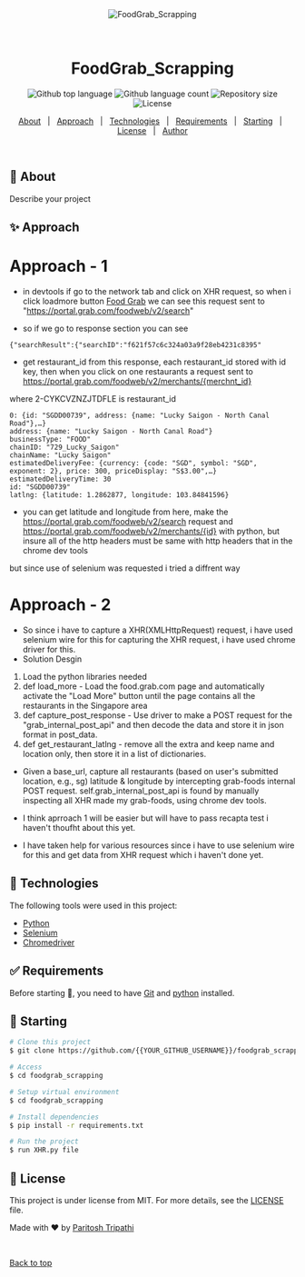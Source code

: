 <div align="center" id="top"> 
  <img src="./.github/app.gif" alt="FoodGrab_Scrapping" />

  &#xa0;

  <!-- <a href="https://foodgrab_scrapping.netlify.app">Demo</a> -->
</div>

<h1 align="center">FoodGrab_Scrapping</h1>

<p align="center">
  <img alt="Github top language" src="https://img.shields.io/github/languages/top/paritoshtripathi935/Foodgrab_Scrapping?color=56BEB8">

  <img alt="Github language count" src="https://img.shields.io/github/languages/count/paritoshtripathi935/Foodgrab_Scrapping?color=56BEB8">

  <img alt="Repository size" src="https://img.shields.io/github/repo-size/paritoshtripathi935/Foodgrab_Scrapping?color=56BEB8">

  <img alt="License" src="https://img.shields.io/github/license/paritoshtripathi935/Foodgrab_Scrapping?color=56BEB8">

  <!-- <img alt="Github issues" src="https://img.shields.io/github/issues/{{YOUR_GITHUB_USERNAME}}/foodgrab_scrapping?color=56BEB8" /> -->

  <!-- <img alt="Github forks" src="https://img.shields.io/github/forks/{{YOUR_GITHUB_USERNAME}}/foodgrab_scrapping?color=56BEB8" /> -->

  <!-- <img alt="Github stars" src="https://img.shields.io/github/stars/{{YOUR_GITHUB_USERNAME}}/foodgrab_scrapping?color=56BEB8" /> -->
</p>

<!-- Status -->

<!-- <h4 align="center"> 
	🚧  FoodGrab_Scrapping 🚀 Under construction...  🚧
</h4> 

<hr> -->

<p align="center">
  <a href="#dart-about">About</a> &#xa0; | &#xa0; 
  <a href="#sparkles-approach">Approach</a> &#xa0; | &#xa0;
  <a href="#rocket-technologies">Technologies</a> &#xa0; | &#xa0;
  <a href="#white_check_mark-requirements">Requirements</a> &#xa0; | &#xa0;
  <a href="#checkered_flag-starting">Starting</a> &#xa0; | &#xa0;
  <a href="#memo-license">License</a> &#xa0; | &#xa0;
  <a href="https://github.com/{{YOUR_GITHUB_USERNAME}}" target="_blank">Author</a>
</p>

<br>

## :dart: About ##

Describe your project

## :sparkles: Approach ##

# Approach - 1
- in devtools if go to the network tab and click on XHR request, so when i click loadmore button [Food Grab](https://food.grab.com/sg/en/restaurants) we can see this request sent to "https://portal.grab.com/foodweb/v2/search"

- so if we go to response section you can see 
```
{"searchResult":{"searchID":"f621f57c6c324a03a9f28eb4231c8395"
```

- get restaurant_id from this response, each restaurant_id stored with id key, then when you click on one restaurants a request sent to https://portal.grab.com/foodweb/v2/merchants/{merchnt_id}

where 2-CYKCVZNZJTDFLE is ‍restaurant_id‍
```
0: {id: "SGDD00739", address: {name: "Lucky Saigon - North Canal Road"},…}
address: {name: "Lucky Saigon - North Canal Road"}
businessType: "FOOD"
chainID: "729_Lucky_Saigon"
chainName: "Lucky Saigon"
estimatedDeliveryFee: {currency: {code: "SGD", symbol: "SGD", exponent: 2}, price: 300, priceDisplay: "S$3.00",…}
estimatedDeliveryTime: 30
id: "SGDD00739"
latlng: {latitude: 1.2862877, longitude: 103.84841596}
```


- you can get latitude and longitude from here, make the https://portal.grab.com/foodweb/v2/search request and https://portal.grab.com/foodweb/v2/merchants/{id} with python, but insure all of the http headers must be same with http headers that in the chrome dev tools

but since use of selenium was requested i tried a diffrent way

# Approach - 2
- So since i have to capture a XHR(XMLHttpRequest) request, i have used selenium wire for this for capturing the XHR request, i have used chrome driver for this.
- Solution Desgin 
1. Load the python libraries needed
2. def load_more - Load the food.grab.com page and automatically activate the "Load More" button until the page contains all the restaurants in the Singapore area
3. def capture_post_response - Use driver to make a POST request for the "grab_internal_post_api" and then decode the data and store it in json format in post_data.
4. def get_restaurant_latlng - remove all the extra and keep name and location only, then store it in a list of dictionaries.

- Given a base_url, capture all restaurants (based on user's submitted location, e.g., sg) latitude & longitude
by intercepting grab-foods internal POST request. self.grab_internal_post_api is found by manually inspecting all XHR made my grab-foods, using chrome dev tools.

- I think aprroach 1 will be easier but will have to pass recapta test i haven't thoufht about this yet.

- I have taken help for various resources since i have to use selenium wire for this and get data from XHR request which i haven't done yet.

## :rocket: Technologies ##

The following tools were used in this project:

- [Python](https://www.python.org/)
- [Selenium](https://pypi.org/project/selenium-wire/)
- [Chromedriver](https://chromedriver.chromium.org/)

## :white_check_mark: Requirements ##

Before starting :checkered_flag:, you need to have [Git](https://git-scm.com) and [python](https://python.org/) installed.

## :checkered_flag: Starting ##

```bash
# Clone this project
$ git clone https://github.com/{{YOUR_GITHUB_USERNAME}}/foodgrab_scrapping

# Access
$ cd foodgrab_scrapping

# Setup virtual environment
$ cd foodgrab_scrapping

# Install dependencies
$ pip install -r requirements.txt

# Run the project
$ run XHR.py file 

```

## :memo: License ##

This project is under license from MIT. For more details, see the [LICENSE](LICENSE.md) file.


Made with :heart: by <a href="https://github.com/paritoshtripathi935" target="_blank">Paritosh Tripathi</a>

&#xa0;

<a href="#top">Back to top</a>
